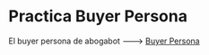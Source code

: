 # Practica Buyer Persona

El buyer persona de abogabot ---> [Buyer Persona](https://github.com/alfonso-ramos/FrontEnd-Mission-LaunchX/blob/master/David%20Director.pdf)